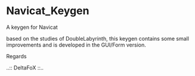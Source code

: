 # Navicat_Keygen

A keygen for Navicat

based on the studies of DoubleLabyrinth, this keygen contains some small improvements and is developed in the GUI/Form version.

Regards

..:: DeltaFoX ::..
